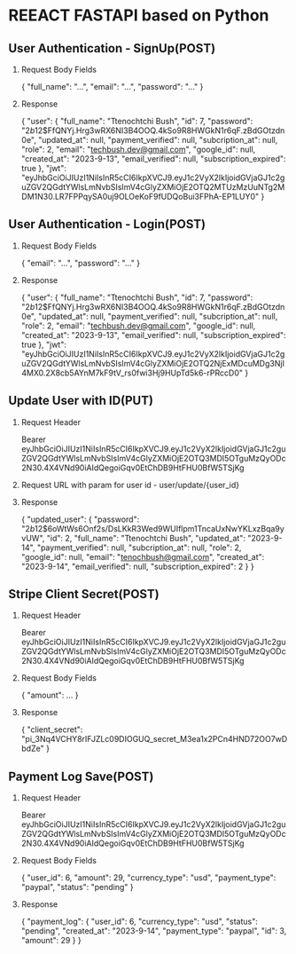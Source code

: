 # REEACT FASTAPI based on Python

## User Authentication - SignUp(POST)

1. Request Body Fields

    {
        "full_name": "...",
        "email": "...",
        "password": "..."
    }

2. Response

    {
        "user": {
            "full_name": "Ttenochtchi Bush",
            "id": 7,
            "password": "$2b$12$FfQNYj.Hrg3wRX6NI3B4OOQ.4kSo9R8HWGkN1r6qF.zBdGOtzdn0e",
            "updated_at": null,
            "payment_verified": null,
            "subcription_at": null,
            "role": 2,
            "email": "techbush.dev@gmail.com",
            "google_id": null,
            "created_at": "2023-9-13",
            "email_verified": null,
            "subscription_expired": true
        },
        "jwt": "eyJhbGciOiJIUzI1NiIsInR5cCI6IkpXVCJ9.eyJ1c2VyX2lkIjoidGVjaGJ1c2guZGV2QGdtYWlsLmNvbSIsImV4cGlyZXMiOjE2OTQ2MTUzMzUuNTg2MDM1N30.LR7FPPqySA0uj9OLOeKoF9fUDQoBui3FPhA-EP1LUY0"
    }

## User Authentication - Login(POST)

1. Request Body Fields

    {
        "email": "...",
        "password": "..."
    }

2. Response

    {
        "user": {
            "full_name": "Ttenochtchi Bush",
            "id": 7,
            "password": "$2b$12$FfQNYj.Hrg3wRX6NI3B4OOQ.4kSo9R8HWGkN1r6qF.zBdGOtzdn0e",
            "updated_at": null,
            "payment_verified": null,
            "subcription_at": null,
            "role": 2,
            "email": "techbush.dev@gmail.com",
            "google_id": null,
            "created_at": "2023-9-13",
            "email_verified": null,
            "subscription_expired": true
        },
        "jwt": "eyJhbGciOiJIUzI1NiIsInR5cCI6IkpXVCJ9.eyJ1c2VyX2lkIjoidGVjaGJ1c2guZGV2QGdtYWlsLmNvbSIsImV4cGlyZXMiOjE2OTQ2NjExMDcuMDg3NjI4MX0.2X8cb5AYnM7kF9tV_rs0fwi3Hj9HUpTd5k6-rPRccD0"
    }

## Update User with ID(PUT)

1. Request Header

    Bearer eyJhbGciOiJIUzI1NiIsInR5cCI6IkpXVCJ9.eyJ1c2VyX2lkIjoidGVjaGJ1c2guZGV2QGdtYWlsLmNvbSIsImV4cGlyZXMiOjE2OTQ3MDI5OTguMzQyODc2N30.4X4VNd90iAIdQegoiGqv0EtChDB9HtFHU0BfW5TSjKg

2. Request URL with param for user id - user/update/{user_id}

3. Response

    {
        "updated_user": {
            "password": "$2b$12$6oWtWs6Onf2s/DsLKkR3Wed9WUIflpm1TncaUxNwYKLxzBqa9yvUW",
            "id": 2,
            "full_name": "Ttenochtchi Bush",
            "updated_at": "2023-9-14",
            "payment_verified": null,
            "subcription_at": null,
            "role": 2,
            "google_id": null,
            "email": "tenochbush@gmail.com",
            "created_at": "2023-9-14",
            "email_verified": null,
            "subscription_expired": 2
        }
    }

## Stripe Client Secret(POST)

1. Request Header
    
    Bearer eyJhbGciOiJIUzI1NiIsInR5cCI6IkpXVCJ9.eyJ1c2VyX2lkIjoidGVjaGJ1c2guZGV2QGdtYWlsLmNvbSIsImV4cGlyZXMiOjE2OTQ3MDI5OTguMzQyODc2N30.4X4VNd90iAIdQegoiGqv0EtChDB9HtFHU0BfW5TSjKg

2. Request Body Fields

    {
        "amount": ...
    }

3. Response

    {
        "client_secret": "pi_3Nq4VCHY8rIFJZLc09DIOGUQ_secret_M3ea1x2PCn4HND72OO7wDbdZe"
    }

## Payment Log Save(POST)

1. Request Header

    Bearer eyJhbGciOiJIUzI1NiIsInR5cCI6IkpXVCJ9.eyJ1c2VyX2lkIjoidGVjaGJ1c2guZGV2QGdtYWlsLmNvbSIsImV4cGlyZXMiOjE2OTQ3MDI5OTguMzQyODc2N30.4X4VNd90iAIdQegoiGqv0EtChDB9HtFHU0BfW5TSjKg

2. Request Body Fields

    {
        "user_id": 6,
        "amount": 29,
        "currency_type": "usd",
        "payment_type": "paypal",
        "status": "pending"
    }

3. Response

    {
        "payment_log": {
            "user_id": 6,
            "currency_type": "usd",
            "status": "pending",
            "created_at": "2023-9-14",
            "payment_type": "paypal",
            "id": 3,
            "amount": 29
        }
    }
